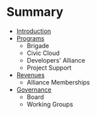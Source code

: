# Summary

* [Introduction](README.md)
* [Programs](programs/README.md)
   * Brigade
   * Civic Cloud
   * Developers' Alliance
   * Project Support
* [Revenues](revenues/README.md)
   * Alliance Memberships
* [Governance](governance/README.md)
   * Board
   * Working Groups


